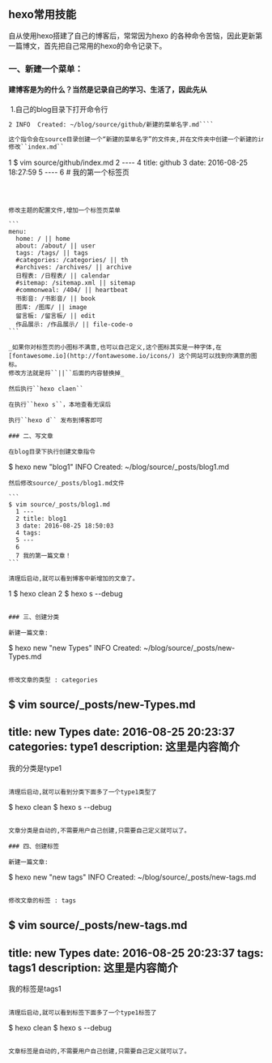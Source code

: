 

## hexo常用技能

自从使用hexo搭建了自己的博客后，常常因为hexo 的各种命令苦恼，因此更新第一篇博文，首先把自己常用的hexo的命令记录下。

### 一、新建一个菜单：

####  建博客是为的什么？当然是记录自己的学习、生活了，因此先从

​	1.自己的blog目录下打开命令行

````1 $ hexo new page "新建的菜单名字"
2 INFO  Created: ~/blog/source/github/新建的菜单名字.md````

这个指令会在source目录创建一个“新建的菜单名字”的文件夹,并在文件夹中创建一个新建的index.md的文件 
修改``index.md``

````
1 $ vim source/github/index.md 
2 ----
4 title: github
3 date: 2016-08-25 18:27:59
5  ----
6  # 我的第一个标签页

````



修改主题的配置文件,增加一个标签页菜单

```
menu:
  home: / || home
  about: /about/ || user
  tags: /tags/ || tags
  #categories: /categories/ || th
  #archives: /archives/ || archive
  日程表: /日程表/ || calendar
  #sitemap: /sitemap.xml || sitemap
  #commonweal: /404/ || heartbeat
  书影音: /书影音/ || book
  图库: /图库/ || image
  留言板: /留言板/ || edit
  作品展示: /作品展示/ || file-code-o
```

_如果你对标签页的小图标不满意,也可以自己定义,这个图标其实是一种字体,在[fontawesome.io](http://fontawesome.io/icons/) 这个网站可以找到你满意的图标。 
修改方法就是将``||``后面的内容替换掉_

然后执行``hexo claen``

在执行``hexo s``，本地查看无误后

执行``hexo d`` 发布到博客即可

### 二、写文章

在blog目录下执行创建文章指令
````
$ hexo new "blog1"
INFO  Created: ~/blog/source/_posts/blog1.md
````
然后修改source/_posts/blog1.md文件

```
$ vim source/_posts/blog1.md
  1 ---
  2 title: blog1
  3 date: 2016-08-25 18:50:03
  4 tags:
  5 ---
  6 
  7 我的第一篇文章！
```

清理后启动,就可以看到博客中新增加的文章了。

````
1 $ hexo clean
2 $ hexo s --debug
````

### 三、创建分类

新建一篇文章:

````
$ hexo new "new Types"
  INFO  Created: ~/blog/source/_posts/new-Types.md
````

修改文章的类型 : categories

````
$ vim source/_posts/new-Types.md 
   ---
   title: new Types
   date: 2016-08-25 20:23:37
   categories: type1
   description: 这里是内容简介
   --- 
   我的分类是type1
````

清理后启动,就可以看到分类下面多了一个type1类型了

````
$ hexo clean
$ hexo s --debug
````

文章分类是自动的,不需要用户自己创建,只需要自己定义就可以了。

### 四、创建标签

新建一篇文章:

````
$ hexo new "new tags"
  INFO  Created: ~/blog/source/_posts/new-tags.md
````

修改文章的标签 : tags

````
$ vim source/_posts/new-tags.md 
   ---
   title: new Types
   date: 2016-08-25 20:23:37
   tags: tags1
   description: 这里是内容简介
   --- 
   我的标签是tags1
````

清理后启动,就可以看到标签下面多了一个type1标签了

````
$ hexo clean
$ hexo s --debug
````

文章标签是自动的,不需要用户自己创建,只需要自己定义就可以了。
